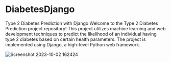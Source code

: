 # DiabetesDjango
Type 2 Diabetes Prediction with Django
Welcome to the Type 2 Diabetes Prediction project repository! This project utilizes machine learning and web development techniques to predict the likelihood of an individual having type 2 diabetes based on certain health parameters. The project is implemented using Django, a high-level Python web framework.

![Screenshot 2023-10-02 162424](https://github.com/Shantanu-stack/DiabetesDjango/assets/115661480/6b453300-253b-477e-95f6-a547b88c705f)
